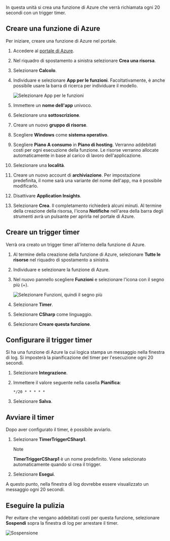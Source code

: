 In questa unità si crea una funzione di Azure che verrà richiamata ogni 20 secondi con un trigger timer.

## <a name="create-an-azure-function"></a>Creare una funzione di Azure

Per iniziare, creare una funzione di Azure nel portale.

1. Accedere al [portale di Azure](https://portal.azure.com?azure-portal=true).

1. Nel riquadro di spostamento a sinistra selezionare **Crea una risorsa**.

1. Selezionare **Calcolo**.

1. Individuare e selezionare **App per le funzioni**. Facoltativamente, è anche possibile usare la barra di ricerca per individuare il modello.

    ![Selezionare App per le funzioni](../media-drafts/4-click-function-app.png)

1. Immettere un **nome dell'app** univoco.

1. Selezionare una **sottoscrizione**.

1. Creare un nuovo **gruppo di risorse**.

1. Scegliere **Windows** come **sistema operativo**.

1. Scegliere **Piano A consumo** in **Piano di hosting**. Verranno addebitati costi per ogni esecuzione della funzione. Le risorse verranno allocate automaticamente in base al carico di lavoro dell'applicazione.

1. Selezionare una **località**.

1. Creare un nuovo account di **archiviazione**. Per impostazione predefinita, il nome sarà una variante del nome dell'app, ma è possibile modificarlo.

1. Disattivare **Application Insights**.

1. Selezionare **Crea**. Il completamento richiederà alcuni minuti. Al termine della creazione della risorsa, l'icona **Notifiche** nell'area della barra degli strumenti avrà un pulsante per aprirla nel portale di Azure.

## <a name="create-a-timer-trigger"></a>Creare un trigger timer

Verrà ora creato un trigger timer all'interno della funzione di Azure.

1. Al termine della creazione della funzione di Azure, selezionare **Tutte le risorse** nel riquadro di spostamento a sinistra.

1. Individuare e selezionare la funzione di Azure.

1. Nel nuovo pannello scegliere **Funzioni** e selezionare l'icona con il segno più (+).

    ![Selezionare Funzioni, quindi il segno più](../media-drafts/4-hover-function.png)

1. Selezionare **Timer**.

1. Selezionare **CSharp** come linguaggio.

1. Selezionare **Creare questa funzione**.

## <a name="configure-the-timer-trigger"></a>Configurare il trigger timer

Si ha una funzione di Azure la cui logica stampa un messaggio nella finestra di log. Si imposterà la pianificazione del timer per l'esecuzione ogni 20 secondi.

1. Selezionare **Integrazione**.

1. Immettere il valore seguente nella casella **Pianifica**:

    ```
    */20 * * * * *
    ```

1. Selezionare **Salva**.

## <a name="start-the-timer"></a>Avviare il timer

Dopo aver configurato il timer, è possibile avviarlo.

1. Selezionare **TimerTriggerCSharp1**. 

    > [!NOTE]
    > **TimerTriggerCSharp1** è un nome predefinito. Viene selezionato automaticamente quando si crea il trigger.

1. Selezionare **Esegui**. 

A questo punto, nella finestra di log dovrebbe essere visualizzato un messaggio ogni 20 secondi.

## <a name="clean-up"></a>Eseguire la pulizia

Per evitare che vengano addebitati costi per questa funzione, selezionare **Sospendi** sopra la finestra di log per arrestare il timer.

![Sospensione](../media-drafts/4-pause-timer.png)
